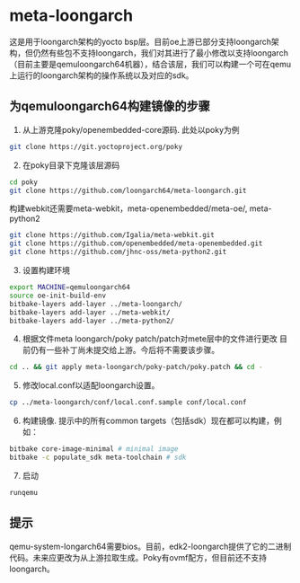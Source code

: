 # meta-loongarch
这是用于loongarch架构的yocto bsp层。目前oe上游已部分支持loongarch架构，但仍然有些包不支持loongarch，我们对其进行了最小修改以支持loongarch（目前主要是qemuloongarch64机器），结合该层，我们可以构建一个可在qemu上运行的loongarch架构的操作系统以及对应的sdk。

## 为qemuloongarch64构建镜像的步骤

1. 从上游克隆poky/openembedded-core源码. 此处以poky为例
```bash
git clone https://git.yoctoproject.org/poky
```

2. 在poky目录下克隆该层源码
```bash
cd poky
git clone https://github.com/loongarch64/meta-loongarch.git
```
构建webkit还需要meta-webkit，meta-openembedded/meta-oe/, meta-python2
```bash
git clone https://github.com/Igalia/meta-webkit.git
git clone https://github.com/openembedded/meta-openembedded.git
git clone https://github.com/jhnc-oss/meta-python2.git
```

3. 设置构建环境
```bash
export MACHINE=qemuloongarch64
source oe-init-build-env
bitbake-layers add-layer ../meta-loongarch/
bitbake-layers add-layer ../meta-webkit/
bitbake-layers add-layer ../meta-python2/
```

4. 根据文件meta loongarch/poky patch/patch对mete层中的文件进行更改
	目前仍有一些补丁尚未提交给上游。今后将不需要该步骤。
```bash
cd .. && git apply meta-loongarch/poky-patch/poky.patch && cd -
```

5. 修改local.conf以适配loongarch设置。
```bash
cp ../meta-loongarch/conf/local.conf.sample conf/local.conf
```

6. 构建镜像. 提示中的所有common targets（包括sdk）现在都可以构建，例如：
```bash
bitbake core-image-minimal # minimal image
bitbake -c populate_sdk meta-toolchain # sdk
```
7. 启动
```bash
runqemu
```

## 提示
qemu-system-longarch64需要bios。目前，edk2-loongarch提供了它的二进制代码。未来应更改为从上游拉取生成。Poky有ovmf配方，但目前还不支持loongarch。


